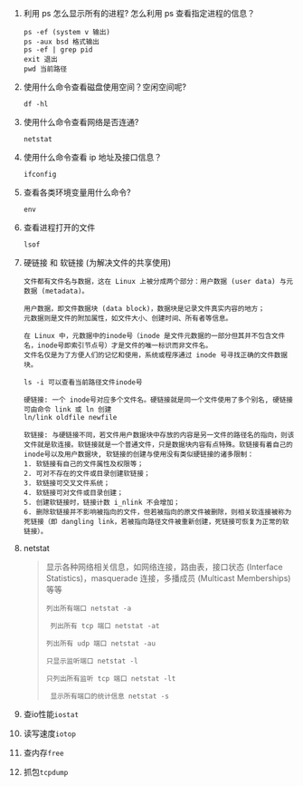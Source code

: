 1. 利用 ps 怎么显示所有的进程? 怎么利用 ps 查看指定进程的信息？

   ```shell
   ps -ef (system v 输出) 
   ps -aux bsd 格式输出
   ps -ef | grep pid
   exit 退出
   pwd 当前路径
   ```

2. 使用什么命令查看磁盘使用空间？空闲空间呢?

   ```shell
   df -hl
   ```

3. 使用什么命令查看网络是否连通?

   ```shell
   netstat
   ```

4. 使用什么命令查看 ip 地址及接口信息？

   ```shell
   ifconfig
   ```

5. 查看各类环境变量用什么命令?

   ```shell
   env
   ```

6. 查看进程打开的文件

   ```shell
   lsof
   ```

7. 硬链接 和 软链接  (为解决文件的共享使用)

   ```shell
   文件都有文件名与数据，这在 Linux 上被分成两个部分：用户数据 (user data) 与元数据 (metadata)。
   
   用户数据，即文件数据块 (data block)，数据块是记录文件真实内容的地方；
   元数据则是文件的附加属性，如文件大小、创建时间、所有者等信息。
   
   在 Linux 中，元数据中的inode号（inode 是文件元数据的一部分但其并不包含文件名，inode号即索引节点号）才是文件的唯一标识而非文件名。
   文件名仅是为了方便人们的记忆和使用，系统或程序通过 inode 号寻找正确的文件数据块。
   
   ls -i 可以查看当前路径文件inode号
   
   硬链接: 一个 inode号对应多个文件名。硬链接就是同一个文件使用了多个别名, 硬链接可由命令 link 或 ln 创建
   ln/link oldfile newfile
   
   软链接: 与硬链接不同，若文件用户数据块中存放的内容是另一文件的路径名的指向，则该文件就是软连接。软链接就是一个普通文件，只是数据块内容有点特殊。软链接有着自己的 inode号以及用户数据块, 软链接的创建与使用没有类似硬链接的诸多限制：
   1. 软链接有自己的文件属性及权限等；
   2. 可对不存在的文件或目录创建软链接；
   3. 软链接可交叉文件系统；
   4. 软链接可对文件或目录创建；
   5. 创建软链接时，链接计数 i_nlink 不会增加；
   6. 删除软链接并不影响被指向的文件，但若被指向的原文件被删除，则相关软连接被称为死链接（即 dangling link，若被指向路径文件被重新创建，死链接可恢复为正常的软链接）。
   ```

8. netstat

   > 显示各种网络相关信息，如网络连接，路由表，接口状态 (Interface Statistics)，masquerade 连接，多播成员 (Multicast Memberships) 等等
   >
   > `列出所有端口 netstat -a`
   >
   > ` 列出所有 tcp 端口 netstat -at`
   >
   > `列出所有 udp 端口 netstat -au`
   >
   > `只显示监听端口 netstat -l`
   >
   > `只列出所有监听 tcp 端口 netstat -lt`
   >
   > ` 显示所有端口的统计信息 netstat -s`

9. 查io性能`iostat`

10. 读写速度`iotop`

11. 查内存`free`

12. 抓包`tcpdump`